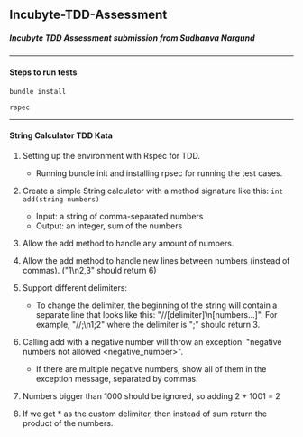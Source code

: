 ## Incubyte-TDD-Assessment
##### Incubyte TDD Assessment submission from Sudhanva Nargund
---

#### Steps to run tests

`bundle install`

`rspec`

---
#### String Calculator TDD Kata

1. Setting up the environment with Rspec for TDD.
    - Running bundle init and installing rpsec for running the test cases.

2. Create a simple String calculator with a method signature like this:
`int add(string numbers)`
    - Input: a string of comma-separated numbers
    - Output: an integer, sum of the numbers

3. Allow the add method to handle any amount of numbers.

4. Allow the add method to handle new lines between numbers (instead of commas). ("1\n2,3" should return 6)

5. Support different delimiters:
    - To change the delimiter, the beginning of the string will contain a separate line that looks like this: "//[delimiter]\n[numbers…]". For example, "//;\n1;2" where the delimiter is ";" should return 3.

6. Calling add with a negative number will throw an exception: "negative numbers not allowed <negative_number>".
    - If there are multiple negative numbers, show all of them in the exception message, separated by commas.

7. Numbers bigger than 1000 should be ignored, so adding 2 + 1001 = 2

8. If we get * as the custom delimiter, then instead of sum return the product of the numbers.